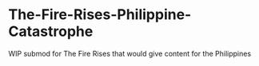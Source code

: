 # The-Fire-Rises-Philippine-Catastrophe
WIP submod for The Fire Rises that would give content for the Philippines
